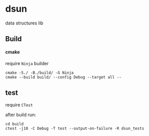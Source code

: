 # dsun

data structures lib

## Build

#### cmake

require `Ninja` builder

```shell
cmake -S./ -B./build/ -G Ninja
cmake --build build/ --config Debug --target all --
```

## test

require `CTest`

after build run:

```shell
cd build
ctest -j10 -C Debug -T test --output-on-failure -R dsun_tests
```
